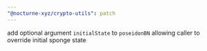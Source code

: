 ```yaml
---
"@nocturne-xyz/crypto-utils": patch
---
```


add optional argument `initialState` to `poseidonBN` allowing caller to override initial sponge state
